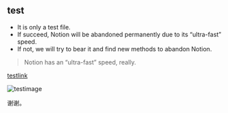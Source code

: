 ## test

- It is only a test file.
- If succeed, Notion will be abandoned permanently due to its “ultra-fast” speed.
- If not, we will try to bear it and find new methods to abandon Notion.

> Notion has an “ultra-fast” speed, really.

[testlink](https://example.org)

![testimage](wallpaper_minecraft_beach_3840x2160.png)

谢谢。
